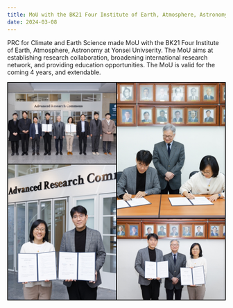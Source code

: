 ```yaml
---
title: MoU with the BK21 Four Institute of Earth, Atmosphere, Astronomy at Yonsei Univserity
date: 2024-03-08
---
```


PRC for Climate and Earth Science made MoU with the BK21 Four Institute of Earth, Atmosphere, Astronomy at Yonsei Univserity. The MoU aims at establishing research collaboration, broadening international research network, and providing education opportunities. The MoU is valid for the coming 4 years, and extendable.

![MoU_image](20240308_MoU_Yonsei-PAG.jpg)